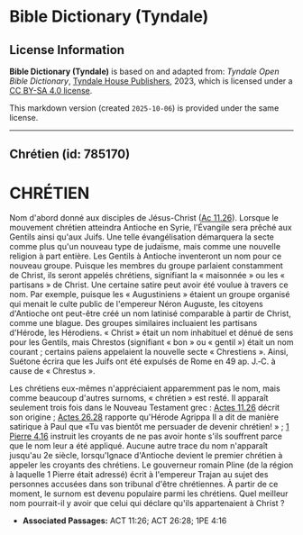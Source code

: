 # Bible Dictionary (Tyndale)

## License Information

**Bible Dictionary (Tyndale)** is based on and adapted from: _Tyndale Open Bible Dictionary_, [Tyndale House Publishers](https://tyndaleopenresources.com/), 2023, which is licensed under a [CC BY-SA 4.0 license](https://creativecommons.org/licenses/by-sa/4.0/legalcode.en).

This markdown version (created `2025-10-06`) is provided under the same license.



--------------------------------

## Chrétien (id: 785170)

CHRÉTIEN
========

Nom d'abord donné aux disciples de Jésus\-Christ ([Ac 11\.26](https://ref.ly/Acts11:26)). Lorsque le mouvement chrétien atteindra Antioche en Syrie, l'Évangile sera prêché aux Gentils ainsi qu'aux Juifs. Une telle évangélisation démarquera la secte comme plus qu'un nouveau type de judaïsme, mais comme une nouvelle religion à part entière. Les Gentils à Antioche inventeront un nom pour ce nouveau groupe. Puisque les membres du groupe parlaient constamment de Christ, ils seront appelés chrétiens, signifiant la « maisonnée » ou les « partisans » de Christ. Une certaine satire peut avoir été voulue à travers ce nom. Par exemple, puisque les « Augustiniens » étaient un groupe organisé qui menait le culte public de l'empereur Néron Auguste, les citoyens d'Antioche ont peut\-être créé un nom latinisé comparable à partir de Christ, comme une blague. Des groupes similaires incluaient les partisans d'Hérode, les Hérodiens. « Christ » était un nom inhabituel et dénué de sens pour les Gentils, mais Chrestos (signifiant « bon » ou « gentil ») était un nom courant ; certains païens appelaient la nouvelle secte « Chrestiens ». Ainsi, Suétone écrira que les Juifs ont été expulsés de Rome en 49 ap. J.‑C. à cause de « Chrestus ».

Les chrétiens eux\-mêmes n'appréciaient apparemment pas le nom, mais comme beaucoup d'autres surnoms, « chrétien » est resté. Il apparaît seulement trois fois dans le Nouveau Testament grec : [Actes 11\.26](https://ref.ly/Acts11:26) décrit son origine ; [Actes 26\.28](https://ref.ly/Acts26:28) rapporte qu'Hérode Agrippa II a dit de manière satirique à Paul que «Tu vas bientôt me persuader de devenir chrétien! » ; [1 Pierre 4\.16](https://ref.ly/1Pet4:16) instruit les croyants de ne pas avoir honte s'ils souffrent parce que le nom leur a été appliqué. Aucune autre trace du nom n'apparaît jusqu'au 2e siècle, lorsqu'Ignace d'Antioche devient le premier chrétien à appeler les croyants des chrétiens. Le gouverneur romain Pline (de la région à laquelle 1 Pierre était adressé) écrit à l'empereur Trajan au sujet des personnes accusées dans son tribunal d'être chrétiennes. À partir de ce moment, le surnom est devenu populaire parmi les chrétiens. Quel meilleur nom pourrait\-il y avoir que celui qui déclare qu'ils appartenaient à Christ ?

* **Associated Passages:** ACT 11:26; ACT 26:28; 1PE 4:16

